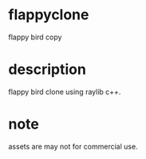 # flappyclone
flappy bird copy

# description
flappy bird clone using raylib c++.

# note
assets are may not for commercial use.
